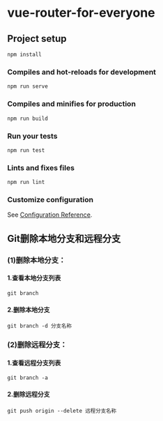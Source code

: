 # vue-router-for-everyone

## Project setup
```
npm install
```

### Compiles and hot-reloads for development
```
npm run serve
```

### Compiles and minifies for production
```
npm run build
```

### Run your tests
```
npm run test
```

### Lints and fixes files
```
npm run lint
```

### Customize configuration
See [Configuration Reference](https://cli.vuejs.org/config/).


## Git删除本地分支和远程分支
### (1)删除本地分支：

#### 1.查看本地分支列表
```
git branch
```

#### 2.删除本地分支
```
git branch -d 分支名称
```

### (2)删除远程分支：

#### 1.查看远程分支列表
```
git branch -a
```
#### 2.删除远程分支
```
git push origin --delete 远程分支名称
```
